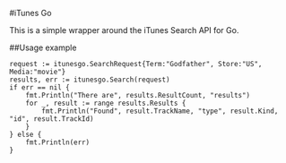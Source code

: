 #iTunes Go

This is a simple wrapper around the iTunes Search API for Go.

##Usage example

	request := itunesgo.SearchRequest{Term:"Godfather", Store:"US", Media:"movie"}
	results, err := itunesgo.Search(request)
	if err == nil {
		fmt.Println("There are", results.ResultCount, "results")
		for _, result := range results.Results {
			fmt.Println("Found", result.TrackName, "type", result.Kind, "id", result.TrackId)
		}
	} else {
		fmt.Println(err)
	}